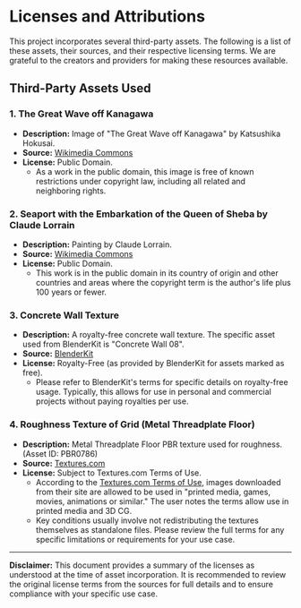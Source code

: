 # Licenses and Attributions

This project incorporates several third-party assets. The following is a list of these assets, their sources, and their respective licensing terms. We are grateful to the creators and providers for making these resources available.

## Third-Party Assets Used

### 1. The Great Wave off Kanagawa

* **Description:** Image of "The Great Wave off Kanagawa" by Katsushika Hokusai.
* **Source:** [Wikimedia Commons](https://commons.wikimedia.org/wiki/File:The_Great_Wave_off_Kanagawa.jpg)
* **License:** Public Domain.
    * As a work in the public domain, this image is free of known restrictions under copyright law, including all related and neighboring rights.

### 2. Seaport with the Embarkation of the Queen of Sheba by Claude Lorrain

* **Description:** Painting by Claude Lorrain.
* **Source:** [Wikimedia Commons](https://commons.wikimedia.org/wiki/File:Claude_Lorrain_008.jpg)
* **License:** Public Domain.
    * This work is in the public domain in its country of origin and other countries and areas where the copyright term is the author's life plus 100 years or fewer.

### 3. Concrete Wall Texture

* **Description:** A royalty-free concrete wall texture. The specific asset used from BlenderKit is "Concrete Wall 08".
* **Source:** [BlenderKit](https://www.blenderkit.com/asset-gallery-detail/6f92a52b-07a8-4147-b9e7-6db2275a9cf1/)
* **License:** Royalty-Free (as provided by BlenderKit for assets marked as free).
    * Please refer to BlenderKit's terms for specific details on royalty-free usage. Typically, this allows for use in personal and commercial projects without paying royalties per use.

### 4. Roughness Texture of Grid (Metal Threadplate Floor)

* **Description:** Metal Threadplate Floor PBR texture used for roughness. (Asset ID: PBR0786)
* **Source:** [Textures.com](https://www.textures.com/download/metal-threadplate-floor-1-pbr0786/142100)
* **License:** Subject to Textures.com Terms of Use.
    * According to the [Textures.com Terms of Use](https://www.textures.com/support/terms-of-use), images downloaded from their site are allowed to be used in "printed media, games, movies, animations or similar." The user notes the terms allow use in printed media and 3D CG.
    * Key conditions usually involve not redistributing the textures themselves as standalone files. Please review the full terms for any specific limitations or requirements for your use case.

---

**Disclaimer:** This document provides a summary of the licenses as understood at the time of asset incorporation. It is recommended to review the original license terms from the sources for full details and to ensure compliance with your specific use case.